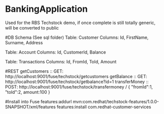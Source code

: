# BankingApplication
Used for the RBS Techstock demo, if once complete is still totally generic, will be converted to public

#DB Schema (See sql folder)
Table: Customer 
Columns: Id, FirstName, Surname, Address

Table: Account 
Columns: Id, CustomerId, Balance

Table: Transactions 
Columns: Id, FromId, ToId, Amount

#REST
getCustomers    :: GET: http://localhost:9001/fuse/techstock/getcustomers
getBalance      :: GET: http://localhost:9001/fuse/techstock/getbalance?id=1
transferMoney   :: POST: http://localhost:9001/fuse/techstock/transfermoney / { "fromId":1, "toId":2, amount:100 }

#Install into Fuse
features:addurl mvn:com.redhat/techstock-features/1.0.0-SNAPSHOT/xml/features
features:install com.redhat-customer-services


